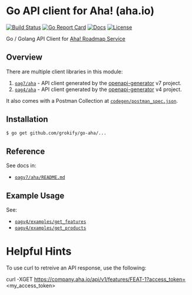 # Go API client for Aha! (aha.io)

[![Build Status][build-status-svg]][build-status-url]
[![Go Report Card][goreport-svg]][goreport-url]
[![Docs][docs-godoc-svg]][docs-godoc-url]
[![License][license-svg]][license-url]

 [build-status-svg]: https://github.com/grokify/go-aha/actions/workflows/ci.yaml/badge.svg?branch=master
 [build-status-url]: https://github.com/grokify/go-aha/actions/workflows/ci.yaml
 [build-status-svg]: https://api.travis-ci.org/grokify/go-aha.svg?branch=master
 [build-status-url]: https://travis-ci.org/grokify/go-aha
 [goreport-svg]: https://goreportcard.com/badge/github.com/grokify/go-aha
 [goreport-url]: https://goreportcard.com/report/github.com/grokify/go-aha
 [docs-godoc-svg]: https://pkg.go.dev/badge/github.com/grokify/go-aha
 [docs-godoc-url]: https://pkg.go.dev/github.com/grokify/go-aha/v3
 [license-svg]: https://img.shields.io/badge/license-MIT-blue.svg
 [license-url]: https://github.com/grokify/go-aha/blob/master/LICENSE

Go / Golang API Client for [Aha! Roadmap Service](https://www.aha.io/)

## Overview

There are multiple client libraries in this module:

1. [`oag7/aha`](oag7/aha) - API client generated by the [openapi-generator](https://github.com/OpenAPITools/openapi-generator) v7 project.
1. [`oag4/aha`](oag4/aha) - API client generated by the [openapi-generator](https://github.com/OpenAPITools/openapi-generator) v4 project.

It also comes with a Postman Collection at [`codegen/postman_spec.json`](codegen/postman_spec.json).

## Installation

```bash
$ go get github.com/grokify/go-aha/...
```

## Reference

See docs in:

* [`oagv7/aha/README.md`](oagv4/aha/README.md)

## Example Usage

See:

* [`oagv4/examples/get_features`](oagv4/examples/get_features)
* [`oagv4/examples/get_products`](oagv4/examples/get_products)

# Helpful Hints

To use curl to retreive an API response, use the following:

curl -XGET https://company.aha.io/api/v1/features/FEAT-1?access_token=<my_access_token>
